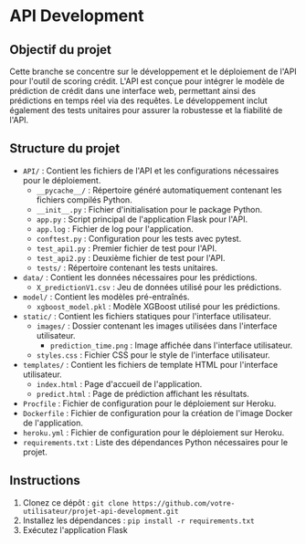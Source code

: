 # API Development

## Objectif du projet
Cette branche se concentre sur le développement et le déploiement de l'API pour l'outil de scoring crédit. L'API est conçue pour intégrer le modèle de prédiction de crédit dans une interface web, permettant ainsi des prédictions en temps réel via des requêtes. Le développement inclut également des tests unitaires pour assurer la robustesse et la fiabilité de l'API.

## Structure du projet

- `API/` : Contient les fichiers de l'API et les configurations nécessaires pour le déploiement.
  - `__pycache__/` : Répertoire généré automatiquement contenant les fichiers compilés Python.
  - `__init__.py` : Fichier d'initialisation pour le package Python.
  - `app.py` : Script principal de l'application Flask pour l'API.
  - `app.log` : Fichier de log pour l'application.
  - `conftest.py` : Configuration pour les tests avec pytest.
  - `test_api1.py` : Premier fichier de test pour l'API.
  - `test_api2.py` : Deuxième fichier de test pour l'API.
  - `tests/` : Répertoire contenant les tests unitaires.
- `data/` : Contient les données nécessaires pour les prédictions.
  - `X_predictionV1.csv` : Jeu de données utilisé pour les prédictions.
- `model/` : Contient les modèles pré-entraînés.
  - `xgboost_model.pkl` : Modèle XGBoost utilisé pour les prédictions.
- `static/` : Contient les fichiers statiques pour l'interface utilisateur.
  - `images/` : Dossier contenant les images utilisées dans l'interface utilisateur.
    - `prediction_time.png` : Image affichée dans l'interface utilisateur.
  - `styles.css` : Fichier CSS pour le style de l'interface utilisateur.
- `templates/` : Contient les fichiers de template HTML pour l'interface utilisateur.
  - `index.html` : Page d'accueil de l'application.
  - `predict.html` : Page de prédiction affichant les résultats.
- `Procfile` : Fichier de configuration pour le déploiement sur Heroku.
- `Dockerfile` : Fichier de configuration pour la création de l'image Docker de l'application.
- `heroku.yml` : Fichier de configuration pour le déploiement sur Heroku.
- `requirements.txt` : Liste des dépendances Python nécessaires pour le projet.

## Instructions

1. Clonez ce dépôt : `git clone https://github.com/votre-utilisateur/projet-api-development.git`
2. Installez les dépendances : `pip install -r requirements.txt`
3. Exécutez l'application Flask 
